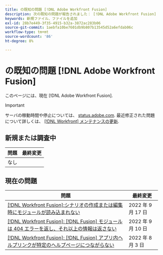 ```yaml
---
title: の既知の問題 [!DNL Adobe Workfront Fusion]
description: 次の既知の問題が報告されました： [!DNL Adobe Workfront Fusion]
keywords: 新規ファイル、ファイルを追加
exl-id: 28b7e449-3f35-4915-b32a-3872ac283b06
source-git-commit: 1aebfa10be7601db9b807b13545d52a6efdab06c
workflow-type: tm+mt
source-wordcount: '86'
ht-degree: 8%

---
```


# の既知の問題 [!DNL Adobe Workfront Fusion]

このページには、現在 [!DNL Adobe Workfront Fusion].

>[!IMPORTANT]
>
>サーバの稼動時間や停止については、 [status.adobe.com](https://status.adobe.com). 最近修正された問題について詳しくは、 [[!DNL Workfront] メンテナンスの更新](../maintenance/current-updates.md).

## 新規または調査中

| **問題** | **最終変更** |
|-----------------------------------------------------------------------------------|-------------------|
| なし |  |

## 現在の問題

| **問題** | **最終変更** |
|-----------------------------------------------------------------------------------|-------------------|
| [[!DNL Workfront Fusion]:シナリオの作成または編集時にモジュールが読み込まれない](known-issues-workfront-fusion/fusion-module-does-not-load.md) | 2022 年 9 月 17 日 |
| [[!DNL Workfront Fusion]: [!DNL Fusion] モジュールは 404 エラーを返し、それ以上の情報は返さない](known-issues-workfront-fusion/fusion-404-error-no-description.md) | 2022 年 9 月 10 日 |
| [[!DNL Workfront Fusion]: [!DNL Fusion] アプリ内ヘルプリンクが特定のヘルプページにつながらない](known-issues-workfront-fusion/help-links-in-modules-not-working.md) | 2022 年 8 月 3 日 |
